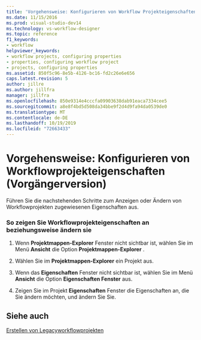 ```yaml
---
title: 'Vorgehensweise: Konfigurieren von Workflow Projekteigenschaften (Legacy) | Microsoft-Dokumentation'
ms.date: 11/15/2016
ms.prod: visual-studio-dev14
ms.technology: vs-workflow-designer
ms.topic: reference
f1_keywords:
- workflow
helpviewer_keywords:
- workflow projects, configuring properties
- properties, configuring workflow project
- projects, configuring properties
ms.assetid: 850f5c96-8e5b-4126-bc16-fd2c26e6e656
caps.latest.revision: 5
author: jillre
ms.author: jillfra
manager: jillfra
ms.openlocfilehash: 850e9314e4cccfa09903638dab91eaca7334cee5
ms.sourcegitcommit: a8e8f4bd5d508da34bbe9f2d4d9fa94da0539de0
ms.translationtype: MT
ms.contentlocale: de-DE
ms.lasthandoff: 10/19/2019
ms.locfileid: "72663433"
---
```

# <a name="how-to-configure-workflow-project-properties-legacy"></a>Vorgehensweise: Konfigurieren von Workflowprojekteigenschaften (Vorgängerversion)
Führen Sie die nachstehenden Schritte zum Anzeigen oder Ändern von Workflowprojekten zugewiesenen Eigenschaften aus.

### <a name="to-view-or-modify-workflow-project-properties"></a>So zeigen Sie Workflowprojekteigenschaften an beziehungsweise ändern sie

1. Wenn **Projektmappen-Explorer** Fenster nicht sichtbar ist, wählen Sie im Menü **Ansicht** die Option **Projektmappen-Explorer** .

2. Wählen Sie im **Projektmappen-Explorer** ein Projekt aus.

3. Wenn das **Eigenschaften** Fenster nicht sichtbar ist, wählen Sie im Menü **Ansicht** die Option **Eigenschaften Fenster** aus.

4. Zeigen Sie im Projekt **Eigenschaften** Fenster die Eigenschaften an, die Sie ändern möchten, und ändern Sie Sie.

## <a name="see-also"></a>Siehe auch
 [Erstellen von Legacyworkflowprojekten](../workflow-designer/creating-legacy-workflow-projects.md)
